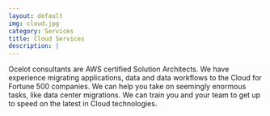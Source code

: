```yaml
---
layout: default
img: cloud.jpg
category: Services
title: Cloud Services
description: |
---
```

Ocelot consultants are AWS certified Solution Architects. We have experience migrating applications, data and data workflows to the Cloud for Fortune 500 companies. We can help you take on seemingly enormous tasks, like data center migrations. We can train you and your team to get up to speed on the latest in Cloud technologies.
